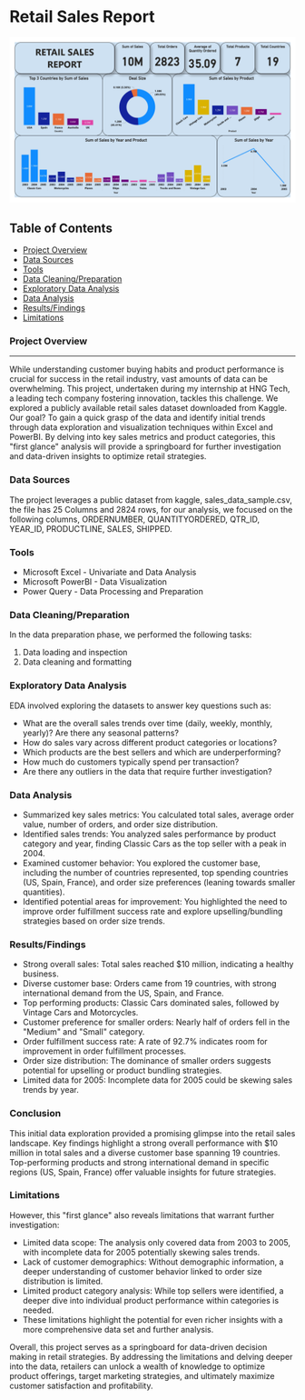 # Retail Sales Report
![](HNG1_Retail_Sales_Report.jpg)

## Table of Contents
- [Project Overview](#project-overview)
- [Data Sources](#data-sources)
- [Tools](#tools)
- [Data Cleaning/Preparation](#data-cleaningpreparation)
- [Exploratory Data Analysis](#exploratory-data-analysis)
- [Data Analysis](#data-analysis)
- [Results/Findings](#resultsfindings)
- [Limitations](#limitations)

### Project Overview
---
While understanding customer buying habits and product performance is crucial for success in the retail industry, vast amounts of data can be overwhelming. This project, undertaken during my internship at HNG Tech, a leading tech company fostering innovation, tackles this challenge. We explored a publicly available retail sales dataset downloaded from Kaggle. Our goal?  To gain a quick grasp of the data and identify initial trends through data exploration and visualization techniques within Excel and PowerBI.  By delving into key sales metrics and product categories, this "first glance" analysis will provide a springboard for further investigation and data-driven insights to optimize retail strategies.

### Data Sources

The project leverages a public dataset from kaggle, sales_data_sample.csv, the file has 25 Columns and 2824 rows, for our analysis, we focused on the following columns, ORDERNUMBER, QUANTITYORDERED, QTR_ID, YEAR_ID, PRODUCTLINE, SALES, SHIPPED.


### Tools
  - Microsoft Excel - Univariate and Data Analysis
  - Microsoft PowerBI - Data Visualization
  - Power Query - Data Processing and Preparation
 
### Data Cleaning/Preparation

In the data preparation phase, we performed the following tasks:
1. Data loading and inspection
2. Data cleaning and formatting

### Exploratory Data Analysis

EDA involved exploring the datasets to answer key questions such as:
- What are the overall sales trends over time (daily, weekly, monthly, yearly)? Are there any seasonal patterns?
- How do sales vary across different product categories or locations?
- Which products are the best sellers and which are underperforming?
- How much do customers typically spend per transaction?
- Are there any outliers in the data that require further investigation?

### Data Analysis
- Summarized key sales metrics: You calculated total sales, average order value, number of orders, and order size distribution.
- Identified sales trends: You analyzed sales performance by product category and year, finding Classic Cars as the top seller with a peak in 2004.
- Examined customer behavior: You explored the customer base, including the number of countries represented, top spending countries (US, Spain, France), and order size preferences (leaning towards smaller quantities).
- Identified potential areas for improvement: You highlighted the need to improve order fulfillment success rate and explore upselling/bundling strategies based on order size trends.

### Results/Findings
- Strong overall sales: Total sales reached $10 million, indicating a healthy business.
- Diverse customer base: Orders came from 19 countries, with strong international demand from the US, Spain, and France.
- Top performing products: Classic Cars dominated sales, followed by Vintage Cars and Motorcycles.
- Customer preference for smaller orders: Nearly half of orders fell in the "Medium" and "Small" category.
- Order fulfillment success rate: A rate of 92.7% indicates room for improvement in order fulfillment processes.
- Order size distribution: The dominance of smaller orders suggests potential for upselling or product bundling strategies.
- Limited data for 2005: Incomplete data for 2005 could be skewing sales trends by year.

### Conclusion
This initial data exploration provided a promising glimpse into the retail sales landscape. Key findings highlight a strong overall performance with $10 million in total sales and a diverse customer base spanning 19 countries. Top-performing products and strong international demand in specific regions (US, Spain, France) offer valuable insights for future strategies.

### Limitations
However, this "first glance" also reveals limitations that warrant further investigation:

- Limited data scope: The analysis only covered data from 2003 to 2005, with incomplete data for 2005 potentially skewing sales trends.
- Lack of customer demographics: Without demographic information, a deeper understanding of customer behavior linked to order size distribution is limited.
- Limited product category analysis: While top sellers were identified, a deeper dive into individual product performance within categories is needed.
- These limitations highlight the potential for even richer insights with a more comprehensive data set and further analysis.

Overall, this project serves as a springboard for data-driven decision making in retail strategies. By addressing the limitations and delving deeper into the data, retailers can unlock a wealth of knowledge to optimize product offerings, target marketing strategies, and ultimately maximize customer satisfaction and profitability.
